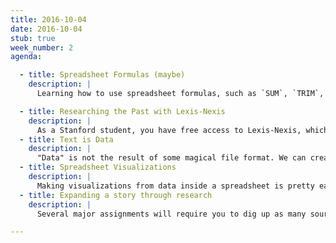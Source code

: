 ```yaml
---
title: 2016-10-04
date: 2016-10-04
stub: true
week_number: 2
agenda:

  - title: Spreadsheet Formulas (maybe)
    description: |
      Learning how to use spreadsheet formulas, such as `SUM`, `TRIM`, and so forth, is not only extremely helpful when managing data with spreadsheets, it gives us a taste of the programming mindset that we'll carry into learning SQL.

  - title: Researching the Past with Lexis-Nexis
    description: |
      As a Stanford student, you have free access to Lexis-Nexis, which can be an even more powerful tool for finding relevant news stories than Google.
  - title: Text is Data
    description: |
      "Data" is not the result of some magical file format. We can create spreadsheets from plaintext using delimiters. Understanding delimiters will go a very long way in realizing how dumb and limited the computer is, which is absolutely essential in surviving the next few weeks of database programming.
  - title: Spreadsheet Visualizations
    description: |
      Making visualizations from data inside a spreadsheet is pretty easy. The core concept is that the data fits the form of the spreadsheet. Not coincidentally, database tables have that exact form and propensity to be easily visualized.
  - title: Expanding a story through research
    description: |
      Several major assignments will require you to dig up as many sources, documents, and articles about a topic of your choice. We'll have an in-class brainstorming session on how to take a local topic -- say, EpiPpens in Palo Alto schools -- and find dozens of sources and angles to pursue, locally and nationwide.

---
```


